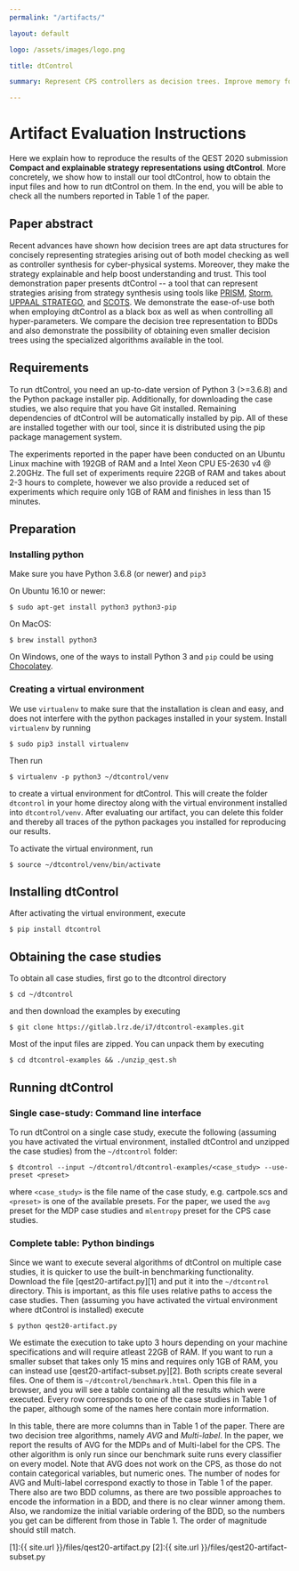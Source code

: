 ```yaml
---
permalink: "/artifacts/"

layout: default

logo: /assets/images/logo.png

title: dtControl

summary: Represent CPS controllers as decision trees. Improve memory footprint, boost explainability while preserving guarantees.

---
```


# Artifact Evaluation Instructions

Here we explain how to reproduce the results of the QEST 2020 submission **Compact and explainable strategy representations using dtControl**.
More concretely, we show how to install our tool dtControl, how to obtain the input files and how to run dtControl on them.
In the end, you will be able to check all the numbers reported in Table 1 of the paper.

## Paper abstract 

Recent advances have shown how decision trees are apt data structures for concisely representing strategies arising out of both model checking as well as controller synthesis for cyber-physical systems.
Moreover, they make the strategy explainable and help boost understanding and trust.
This tool demonstration paper presents dtControl -- a tool that can represent strategies arising from strategy synthesis using tools like [PRISM](https://www.prismmodelchecker.org/), [Storm](www.stormchecker.org/), [UPPAAL STRATEGO](https://people.cs.aau.dk/~marius/stratego/), and [SCOTS](https://gitlab.lrz.de/hcs/scots).
We demonstrate the ease-of-use both when employing dtControl as a black box as well as when controlling all hyper-parameters.
We compare the decision tree representation to BDDs and also demonstrate the possibility of obtaining even smaller decision trees using the specialized algorithms available in the tool.

## Requirements

To run dtControl, you need an up-to-date version of Python 3 (>=3.6.8) and the Python package installer pip.
Additionally, for downloading the case studies, we also require that you have Git installed.
Remaining dependencies of dtControl will be automatically installed by pip.
All of these are installed together with our tool, since it is distributed using the pip package management system.


The experiments reported in the paper have been conducted on an Ubuntu Linux machine with 192GB of RAM and a Intel Xeon CPU E5-2630 v4 @ 2.20GHz. The full set of experiments require 22GB of RAM and takes about 2-3 hours to complete, however we also provide a reduced set of experiments which require only 1GB of RAM and finishes in less than 15 minutes.

## Preparation

### Installing python

Make sure you have Python 3.6.8 (or newer) and `pip3`

On Ubuntu 16.10 or newer:
```
$ sudo apt-get install python3 python3-pip
```

On MacOS:
```
$ brew install python3
```

On Windows, one of the ways to install Python 3 and `pip` could be using [Chocolatey](https://docs.python-guide.org/starting/install3/win/).

### Creating a virtual environment

We use `virtualenv` to make sure that the installation is clean and easy, and does not interfere with the python packages installed in your system. Install `virtualenv` by running 
```
$ sudo pip3 install virtualenv
```
Then run 
```
$ virtualenv -p python3 ~/dtcontrol/venv
```
to create a virtual environment for dtControl. 
This will create the folder `dtcontrol` in your home directoy along with the virtual environment installed into `dtcontrol/venv`. 
After evaluating our artifact, you can delete this folder and thereby all traces of the python packages you installed for reproducing our results.

To activate the virtual environment, run
```
$ source ~/dtcontrol/venv/bin/activate
```

## Installing dtControl

After activating the virtual environment, execute
```
$ pip install dtcontrol
```

## Obtaining the case studies

To obtain all case studies, first go to the dtcontrol directory
```
$ cd ~/dtcontrol
```
and then download the examples by executing
```
$ git clone https://gitlab.lrz.de/i7/dtcontrol-examples.git
```
Most of the input files are zipped. You can unpack them by executing
```
$ cd dtcontrol-examples && ./unzip_qest.sh
```

## Running dtControl

### Single case-study: Command line interface

To run dtControl on a single case study, execute the following (assuming you have activated the virtual environment, installed dtControl and unzipped the case studies) from the `~/dtcontrol` folder:
```
$ dtcontrol --input ~/dtcontrol/dtcontrol-examples/<case_study> --use-preset <preset>
```
where `<case_study>` is the file name of the case study, e.g. cartpole.scs
and `<preset>` is one of the available presets. For the paper, we used the `avg` preset for the MDP case studies and `mlentropy` preset for the CPS case studies.

### Complete table: Python bindings

Since we want to execute several algorithms of dtControl on multiple case studies, it is quicker to use the built-in benchmarking functionality.
Download the file [qest20-artifact.py][1] and put it into the `~/dtcontrol` directory. 
This is important, as this file uses relative paths to access the case studies.
Then (assuming you have activated the virtual environment where dtControl is installed) execute
```
$ python qest20-artifact.py
```
We estimate the execution to take upto 3 hours depending on your machine specifications and will require atleast 22GB of RAM.
If you want to run a smaller subset that takes only 15 mins and requires only 1GB of RAM, you can instead use [qest20-artifact-subset.py][2].
Both scripts create several files. One of them is `~/dtcontrol/benchmark.html`. Open this file in a browser, and you will see a table containing all the results which were executed.
Every row corresponds to one of the case studies in Table 1 of the paper, although some of the names here contain more information.

In this table, there are more columns than in Table 1 of the paper.
There are two decision tree algorithms, namely *AVG* and *Multi-label*. In the paper, we report the results of AVG for the MDPs and of Multi-label for the CPS.
The other algorithm is only run since our benchmark suite runs every classifier on every model. Note that AVG does not work on the CPS, as those do not contain categorical variables, but numeric ones. The number of nodes for AVG and Multi-label correspond exactly to those in Table 1 of the paper.
There also are two BDD columns, as there are two possible approaches to encode the information in a BDD, and there is no clear winner among them.
Also, we randomize the initial variable ordering of the BDD, so the numbers you get can be different from those in Table 1. The order of magnitude should still match.

[1]:{{ site.url }}/files/qest20-artifact.py
[2]:{{ site.url }}/files/qest20-artifact-subset.py
